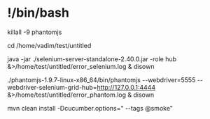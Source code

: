 # !/bin/bash

killall -9 phantomjs

cd /home/vadim/test/untitled

java -jar ./selenium-server-standalone-2.40.0.jar -role hub &>/home/test/untitled/error_selenium.log & disown

./phantomjs-1.9.7-linux-x86_64/bin/phantomjs --webdriver=5555 --webdriver-selenium-grid-hub=http://127.0.0.1:4444 &>/home/test/untitled/error_phantom.log & disown

mvn clean install -Dcucumber.options=" --tags @smoke" 
